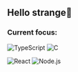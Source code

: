 ## Hello strange📡
<!--
![EDUEIRDO GitHub stats](https://github-readme-stats.vercel.app/api?username=EDUEIRDO&show_icons=true&theme=radical&locale=en)

[![Top Langs](https://github-readme-stats.vercel.app/api/top-langs/?username=EDUEIRDO&hide=html&theme=radical&locale=en&layout=compact)](https://github.com/anuraghazra/github-readme-stats)
 -->
### Current focus:

![TypeScript](https://img.shields.io/badge/TypeScript-007ACC?style=for-the-badge&logo=typescript&logoColor=white)
![C](https://img.shields.io/badge/language-00599C?style=for-the-badge&logo=c&logoColor=white)

![React](https://img.shields.io/npm/v/react?label=React&logo=react&color=61DAFB)
![Node.js](https://img.shields.io/badge/Node.js-339933?style=for-the-badge&logo=nodedotjs&logoColor=white)
